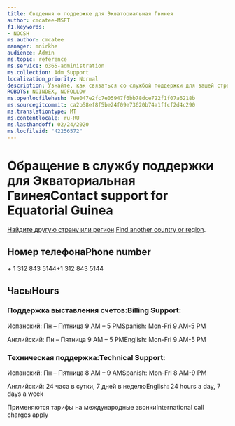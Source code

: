 ```yaml
---
title: Сведения о поддержке для Экваториальная Гвинея
author: cmcatee-MSFT
f1.keywords:
- NOCSH
ms.author: cmcatee
manager: mnirkhe
audience: Admin
ms.topic: reference
ms.service: o365-administration
ms.collection: Adm_Support
localization_priority: Normal
description: Узнайте, как связаться со службой поддержки для вашей страны или региона.
ROBOTS: NOINDEX, NOFOLLOW
ms.openlocfilehash: 7ee047e2fc7e05947f6bb78dce722f1f07a6218b
ms.sourcegitcommit: ca2b58ef8f5be24f09e73620b74a1ffcf2d4c290
ms.translationtype: MT
ms.contentlocale: ru-RU
ms.lasthandoff: 02/24/2020
ms.locfileid: "42256572"
---
```

# <a name="contact-support-for-equatorial-guinea"></a><span data-ttu-id="e6f46-103">Обращение в службу поддержки для Экваториальная Гвинея</span><span class="sxs-lookup"><span data-stu-id="e6f46-103">Contact support for Equatorial Guinea</span></span>

<span data-ttu-id="e6f46-104">[Найдите другую страну или регион](../contact-support-for-business-products.md).</span><span class="sxs-lookup"><span data-stu-id="e6f46-104">[Find another country or region](../contact-support-for-business-products.md).</span></span>

## <a name="phone-number"></a><span data-ttu-id="e6f46-105">Номер телефона</span><span class="sxs-lookup"><span data-stu-id="e6f46-105">Phone number</span></span>
<span data-ttu-id="e6f46-106">+ 1 312 843 5144</span><span class="sxs-lookup"><span data-stu-id="e6f46-106">+1 312 843 5144</span></span>

## <a name="hours"></a><span data-ttu-id="e6f46-107">Часы</span><span class="sxs-lookup"><span data-stu-id="e6f46-107">Hours</span></span>
### <a name="billing-support"></a><span data-ttu-id="e6f46-108">Поддержка выставления счетов:</span><span class="sxs-lookup"><span data-stu-id="e6f46-108">Billing Support:</span></span>

<span data-ttu-id="e6f46-109">Испанский: Пн – Пятница 9 AM – 5 PM</span><span class="sxs-lookup"><span data-stu-id="e6f46-109">Spanish: Mon-Fri 9 AM-5 PM</span></span>

<span data-ttu-id="e6f46-110">Английский: Пн – Пятница 9 AM – 5 PM</span><span class="sxs-lookup"><span data-stu-id="e6f46-110">English: Mon-Fri 9 AM-5 PM</span></span>

### <a name="technical-support"></a><span data-ttu-id="e6f46-111">Техническая поддержка:</span><span class="sxs-lookup"><span data-stu-id="e6f46-111">Technical Support:</span></span>

<span data-ttu-id="e6f46-112">Испанский: Пн – Пятница 8 AM – 9 AM</span><span class="sxs-lookup"><span data-stu-id="e6f46-112">Spanish: Mon-Fri 8 AM-9 PM</span></span>

<span data-ttu-id="e6f46-113">Английский: 24 часа в сутки, 7 дней в неделю</span><span class="sxs-lookup"><span data-stu-id="e6f46-113">English: 24 hours a day, 7 days a week</span></span>

<span data-ttu-id="e6f46-114">Применяются тарифы на международные звонки</span><span class="sxs-lookup"><span data-stu-id="e6f46-114">International call charges apply</span></span>